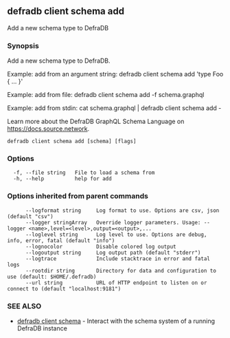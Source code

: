 ## defradb client schema add

Add a new schema type to DefraDB

### Synopsis

Add a new schema type to DefraDB.

Example: add from an argument string:
  defradb client schema add 'type Foo { ... }'

Example: add from file:
  defradb client schema add -f schema.graphql

Example: add from stdin:
  cat schema.graphql | defradb client schema add -

Learn more about the DefraDB GraphQL Schema Language on https://docs.source.network.

```
defradb client schema add [schema] [flags]
```

### Options

```
  -f, --file string   File to load a schema from
  -h, --help          help for add
```

### Options inherited from parent commands

```
      --logformat string     Log format to use. Options are csv, json (default "csv")
      --logger stringArray   Override logger parameters. Usage: --logger <name>,level=<level>,output=<output>,...
      --loglevel string      Log level to use. Options are debug, info, error, fatal (default "info")
      --lognocolor           Disable colored log output
      --logoutput string     Log output path (default "stderr")
      --logtrace             Include stacktrace in error and fatal logs
      --rootdir string       Directory for data and configuration to use (default: $HOME/.defradb)
      --url string           URL of HTTP endpoint to listen on or connect to (default "localhost:9181")
```

### SEE ALSO

* [defradb client schema](defradb_client_schema.md)	 - Interact with the schema system of a running DefraDB instance

